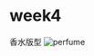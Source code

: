# week4
 香水版型
![perfume](https://user-images.githubusercontent.com/61047284/123065479-c3ed3e80-d441-11eb-9156-0e50ce09d7d3.png)

